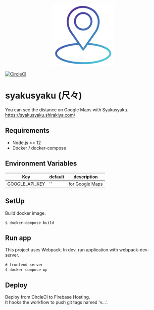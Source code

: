 <p align="center">
  <img width="200" height="200" src="https://raw.githubusercontent.com/shirakiya/syakusyaku/master/static/logo.png">
</p>

[![CircleCI](https://circleci.com/gh/shirakiya/syakusyaku.svg?style=svg)](https://circleci.com/gh/shirakiya/syakusyaku)

# syakusyaku (尺々)
You can see the distance on Google Maps with Syakusyaku.  
https://syakusyaku.shirakiya.com/


## Requirements
- Node.js >= 12
- Docker / docker-compose


## Environment Variables
| Key            | default       | description                                                 |
|----------------|---------------|-------------------------------------------------------------|
| GOOGLE_API_KEY | ''            | for Google Maps                                             |



## SetUp
Build docker image.

```
$ docker-compose build
```


## Run app
This project uses Webpack. In dev, run application with webpack-dev-server.

```
# frontend server
$ docker-compose up
```


## Deploy
Deploy from CircleCI to Firebase Hosting.  
It hooks the workflow to push git tags named 'v...'.

